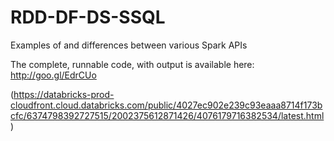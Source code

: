 # RDD-DF-DS-SSQL
Examples of and differences between various Spark APIs

The complete, runnable code, with output is available here: http://goo.gl/EdrCUo

(https://databricks-prod-cloudfront.cloud.databricks.com/public/4027ec902e239c93eaaa8714f173bcfc/6374798392727515/2002375612871426/4076179716382534/latest.html)


